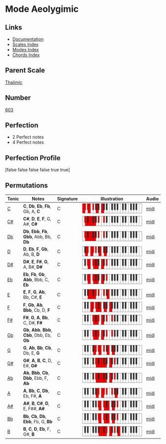 # Mode Aeolygimic

## Links

- [Documentation](index.md)
- [Scales Index](Scales.md)
- [Modes Index](Modes.md)
- [Chords Index](Chords.md)

## Parent Scale

[Thalimic](ScaleThalimic.md)

## Number

[603](https://ianring.com/musictheory/scales/603)

## Perfection

- 2 Perfect notes
- 4 Perfect notes

## Perfection Profile

[false false false false true true]

## Permutations

| Tonic | Notes | Signature | Illustration | Audio |
|-------|-------|-----------|--------------|-------|
| [C](ModeCNaturalAeolygimic.md) | **C**, **Db**, **Eb**, **Fb**, Gb, A, **C** | C | ![CNaturalAeolygimic](ModeCNaturalAeolygimic.png) | [midi](https://github.com/edipermadi/music/blob/main/docs/ModeCNaturalAeolygimic.mid?raw=true) |
| [C#](ModeCSharpAeolygimic.md) | **C#**, **D**, **E**, **F**, G, A#, **C#** | C | ![CSharpAeolygimic](ModeCSharpAeolygimic.png) | [midi](https://github.com/edipermadi/music/blob/main/docs/ModeCSharpAeolygimic.mid?raw=true) |
| [Db](ModeDFlatAeolygimic.md) | **Db**, **Ebb**, **Fb**, **Gbb**, Abb, Bb, **Db** | C | ![DFlatAeolygimic](ModeDFlatAeolygimic.png) | [midi](https://github.com/edipermadi/music/blob/main/docs/ModeDFlatAeolygimic.mid?raw=true) |
| [D](ModeDNaturalAeolygimic.md) | **D**, **Eb**, **F**, **Gb**, Ab, B, **D** | C | ![DNaturalAeolygimic](ModeDNaturalAeolygimic.png) | [midi](https://github.com/edipermadi/music/blob/main/docs/ModeDNaturalAeolygimic.mid?raw=true) |
| [D#](ModeDSharpAeolygimic.md) | **D#**, **E**, **F#**, **G**, A, B#, **D#** | C | ![DSharpAeolygimic](ModeDSharpAeolygimic.png) | [midi](https://github.com/edipermadi/music/blob/main/docs/ModeDSharpAeolygimic.mid?raw=true) |
| [Eb](ModeEFlatAeolygimic.md) | **Eb**, **Fb**, **Gb**, **Abb**, Bbb, C, **Eb** | C | ![EFlatAeolygimic](ModeEFlatAeolygimic.png) | [midi](https://github.com/edipermadi/music/blob/main/docs/ModeEFlatAeolygimic.mid?raw=true) |
| [E](ModeENaturalAeolygimic.md) | **E**, **F**, **G**, **Ab**, Bb, C#, **E** | C | ![ENaturalAeolygimic](ModeENaturalAeolygimic.png) | [midi](https://github.com/edipermadi/music/blob/main/docs/ModeENaturalAeolygimic.mid?raw=true) |
| [F](ModeFNaturalAeolygimic.md) | **F**, **Gb**, **Ab**, **Bbb**, Cb, D, **F** | C | ![FNaturalAeolygimic](ModeFNaturalAeolygimic.png) | [midi](https://github.com/edipermadi/music/blob/main/docs/ModeFNaturalAeolygimic.mid?raw=true) |
| [F#](ModeFSharpAeolygimic.md) | **F#**, **G**, **A**, **Bb**, C, D#, **F#** | C | ![FSharpAeolygimic](ModeFSharpAeolygimic.png) | [midi](https://github.com/edipermadi/music/blob/main/docs/ModeFSharpAeolygimic.mid?raw=true) |
| [Gb](ModeGFlatAeolygimic.md) | **Gb**, **Abb**, **Bbb**, **Cbb**, Dbb, Eb, **Gb** | C | ![GFlatAeolygimic](ModeGFlatAeolygimic.png) | [midi](https://github.com/edipermadi/music/blob/main/docs/ModeGFlatAeolygimic.mid?raw=true) |
| [G](ModeGNaturalAeolygimic.md) | **G**, **Ab**, **Bb**, **Cb**, Db, E, **G** | C | ![GNaturalAeolygimic](ModeGNaturalAeolygimic.png) | [midi](https://github.com/edipermadi/music/blob/main/docs/ModeGNaturalAeolygimic.mid?raw=true) |
| [G#](ModeGSharpAeolygimic.md) | **G#**, **A**, **B**, **C**, D, E#, **G#** | C | ![GSharpAeolygimic](ModeGSharpAeolygimic.png) | [midi](https://github.com/edipermadi/music/blob/main/docs/ModeGSharpAeolygimic.mid?raw=true) |
| [Ab](ModeAFlatAeolygimic.md) | **Ab**, **Bbb**, **Cb**, **Dbb**, Ebb, F, **Ab** | C | ![AFlatAeolygimic](ModeAFlatAeolygimic.png) | [midi](https://github.com/edipermadi/music/blob/main/docs/ModeAFlatAeolygimic.mid?raw=true) |
| [A](ModeANaturalAeolygimic.md) | **A**, **Bb**, **C**, **Db**, Eb, F#, **A** | C | ![ANaturalAeolygimic](ModeANaturalAeolygimic.png) | [midi](https://github.com/edipermadi/music/blob/main/docs/ModeANaturalAeolygimic.mid?raw=true) |
| [A#](ModeASharpAeolygimic.md) | **A#**, **B**, **C#**, **D**, E, F##, **A#** | C | ![ASharpAeolygimic](ModeASharpAeolygimic.png) | [midi](https://github.com/edipermadi/music/blob/main/docs/ModeASharpAeolygimic.mid?raw=true) |
| [Bb](ModeBFlatAeolygimic.md) | **Bb**, **Cb**, **Db**, **Ebb**, Fb, G, **Bb** | C | ![BFlatAeolygimic](ModeBFlatAeolygimic.png) | [midi](https://github.com/edipermadi/music/blob/main/docs/ModeBFlatAeolygimic.mid?raw=true) |
| [B](ModeBNaturalAeolygimic.md) | **B**, **C**, **D**, **Eb**, F, G#, **B** | C | ![BNaturalAeolygimic](ModeBNaturalAeolygimic.png) | [midi](https://github.com/edipermadi/music/blob/main/docs/ModeBNaturalAeolygimic.mid?raw=true) |
